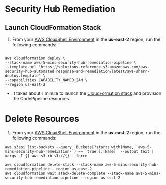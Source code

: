 # Security Hub Remediation

## Launch CloudFormation Stack

1. From your [AWS CloudShell Environment](https://us-east-2.console.aws.amazon.com/cloudshell/home?region=us-east-2#) in the **us-east-2** region, run the following commands: 

```

aws cloudformation deploy \
--stack-name aws-5-mins-security-hub-remediation-pipeline \
--template-url "https://solutions-reference.s3.amazonaws.com/aws-security-hub-automated-response-and-remediation/latest/aws-sharr-deploy.template" \
--capabilities CAPABILITY_NAMED_IAM \
--region us-east-2
```

* It takes about 1 minute to launch the [CloudFormation stack](https://us-east-2.console.aws.amazon.com/cloudformation/home?region=us-east-2#/stacks) and provision the CodePipeline resources.

# Delete Resources

1. From your [AWS CloudShell Environment](https://us-east-2.console.aws.amazon.com/cloudshell/home?region=us-east-2#) in the **us-east-2** region, run the following commands: 

```
aws s3api list-buckets --query 'Buckets[?starts_with(Name, `aws-5-mins-security-hub-remediation-`) == `true`].[Name]' --output text | xargs -I {} aws s3 rb s3://{} --force

aws cloudformation delete-stack --stack-name aws-5-mins-security-hub-remediation-pipeline --region us-east-2
aws cloudformation wait stack-delete-complete --stack-name aws-5-mins-security-hub-remediation-pipeline --region us-east-2

```